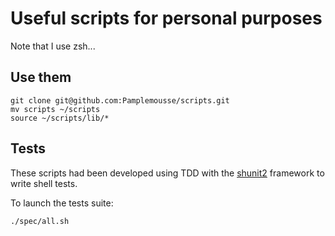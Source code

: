 # Useful scripts for personal purposes

Note that I use zsh...

## Use them
```
git clone git@github.com:Pamplemousse/scripts.git
mv scripts ~/scripts
source ~/scripts/lib/*
```

## Tests
These scripts had been developed using TDD with the [shunit2](https://shunit2.googlecode.com/svn/trunk/source/2.1/doc/shunit2.html) framework to write shell tests.

To launch the tests suite:

```
./spec/all.sh
```
